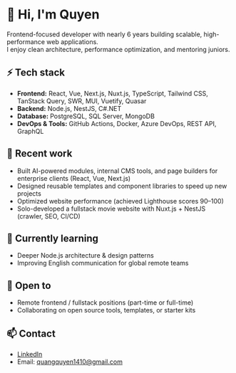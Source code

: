# 👋 Hi, I'm Quyen

Frontend-focused developer with nearly 6 years building scalable, high-performance web applications.  
I enjoy clean architecture, performance optimization, and mentoring juniors.

## ⚡ Tech stack
- **Frontend:** React, Vue, Next.js, Nuxt.js, TypeScript, Tailwind CSS, TanStack Query, SWR, MUI, Vuetify, Quasar
- **Backend:** Node.js, NestJS, C#.NET
- **Database:** PostgreSQL, SQL Server, MongoDB
- **DevOps & Tools:** GitHub Actions, Docker, Azure DevOps, REST API, GraphQL

## 🧩 Recent work
- Built AI-powered modules, internal CMS tools, and page builders for enterprise clients (React, Vue, Next.js)
- Designed reusable templates and component libraries to speed up new projects
- Optimized website performance (achieved Lighthouse scores 90–100)
- Solo-developed a fullstack movie website with Nuxt.js + NestJS (crawler, SEO, CI/CD)

## 🌱 Currently learning
- Deeper Node.js architecture & design patterns
- Improving English communication for global remote teams

## 🚀 Open to
- Remote frontend / fullstack positions (part-time or full-time)
- Collaborating on open source tools, templates, or starter kits

## 📫 Contact
- [LinkedIn](https://www.linkedin.com/in/quyen-nguyen-dev)
- Email: quangquyen1410@gmail.com
